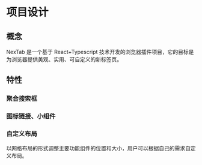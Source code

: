 # 项目设计

## 概念

NexTab 是一个基于 React+Typescript 技术开发的浏览器插件项目，它的目标是为浏览器提供美观、实用、可自定义的新标签页。

## 特性

### 聚合搜索框

### 图标链接、小组件

### 自定义布局

以网格布局的形式调整主要功能组件的位置和大小，用户可以根据自己的需求自定义布局。